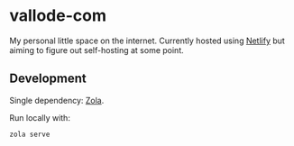 # vallode-com

My personal little space on the internet. Currently hosted using
[Netlify](https://netlify.com/) but aiming to figure out self-hosting
at some point.

## Development

Single dependency: [Zola](https://www.getzola.org/).

Run locally with:

```
zola serve
```
